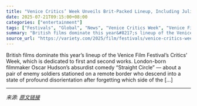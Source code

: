 ```yaml
---
title: "Venice Critics’ Week Unveils Brit-Packed Lineup, Including Julia Jackman’s ‘100 Nights of Hero’ Starring Emma Corrin, Nicholas Galitzine and Charli xcx"
date: 2025-07-21T09:15:00+08:00
categories: ["entertainment"]
tags: ["Festivals", "Global", "News", "Venice Critics Week", "Venice Film Festival"]
summary: "British films dominate this year&#8217;s lineup of the Venice Film Festival’s Critics’ Week, which is dedicated to first and second works. London-born filmmaker Oscar Hudson’s absurdist comedy “Straig"
source_url: "https://variety.com/2025/film/festivals/venice-critics-week-lineup-100-nights-of-hero-emma-corrin-1236465412/"
---
```


British films dominate this year&#8217;s lineup of the Venice Film Festival’s Critics’ Week, which is dedicated to first and second works. London-born filmmaker Oscar Hudson’s absurdist comedy “Straight Circle” — about a pair of enemy soldiers stationed on a remote border who descend into a state of profound disorientation after forgetting which side of the [&#8230;]

---

*来源: [原文链接](https://variety.com/2025/film/festivals/venice-critics-week-lineup-100-nights-of-hero-emma-corrin-1236465412/)*
